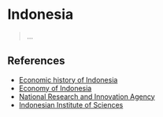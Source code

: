 # Indonesia

> ...

## References

- [Economic history of Indonesia](https://en.wikipedia.org/wiki/Economic_history_of_Indonesia)
- [Economy of Indonesia](https://en.wikipedia.org/wiki/Economy_of_Indonesia)
- [National Research and Innovation Agency](https://brin.go.id/en)
- [Indonesian Institute of Sciences](https://en.wikipedia.org/wiki/Indonesian_Institute_of_Sciences)